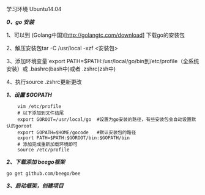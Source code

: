 学习环境 Ubuntu14.04 

***0、go 安装***

1、可以到 (Golang中国)[http://golangtc.com/download] 下载go的安装包

2、解压安装包tar -C /usr/local -xzf <安装包>

3、添加环境变量`export PATH=$PATH:/usr/local/go/bin到/etc/profile（全系统安装）或 .bashrc(bash中)或者 .zshrc(zsh中)

4、执行source .zshrc更新更改

***1、设置 $GOPATH***

```
    vim /etc/profile
    # 以下添加到文件结尾
    export GOROOT=/usr/local/go  #设置为go安装的路径，有些安装包会自动设置默认的goroot
    export GOPATH=$HOME/gocode   #默认安装包的路径
    export PATH=$PATH:$GOROOT/bin:$GOPATH/bin
    # 添加完成重新加载环境即可
    source /etc/profile
```

***2、下载添加 beego框架***

```
go get github.com/beego/bee
```

***3、启动框架，创建项目***
